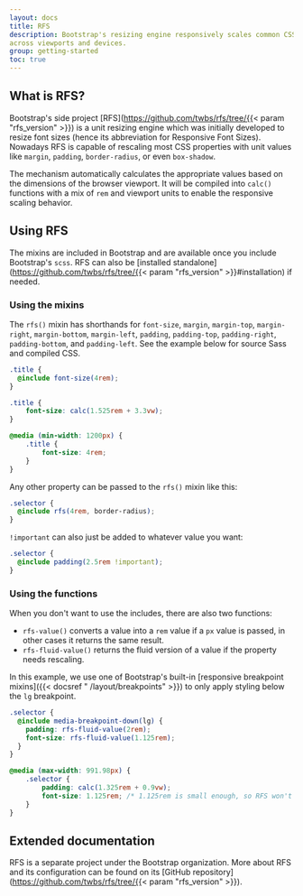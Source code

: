 ```yaml
---
layout: docs
title: RFS
description: Bootstrap's resizing engine responsively scales common CSS properties to better utilize available space
across viewports and devices.
group: getting-started
toc: true
---
```


## What is RFS?

Bootstrap's side project [RFS](https://github.com/twbs/rfs/tree/{{< param "rfs_version" >}}) is a unit resizing engine
which was initially developed to resize font sizes (hence its abbreviation for Responsive Font Sizes). Nowadays RFS is
capable of rescaling most CSS properties with unit values like `margin`, `padding`, `border-radius`, or
even `box-shadow`.

The mechanism automatically calculates the appropriate values based on the dimensions of the browser viewport. It will
be compiled into `calc()` functions with a mix of `rem` and viewport units to enable the responsive scaling behavior.

## Using RFS

The mixins are included in Bootstrap and are available once you include Bootstrap's `scss`. RFS can also
be [installed standalone](https://github.com/twbs/rfs/tree/{{< param "rfs_version" >}}#installation) if needed.

### Using the mixins

The `rfs()` mixin has shorthands
for `font-size`, `margin`, `margin-top`, `margin-right`, `margin-bottom`, `margin-left`, `padding`, `padding-top`, `padding-right`, `padding-bottom`,
and `padding-left`. See the example below for source Sass and compiled CSS.

```scss
.title {
  @include font-size(4rem);
}
```

```css
.title {
    font-size: calc(1.525rem + 3.3vw);
}

@media (min-width: 1200px) {
    .title {
        font-size: 4rem;
    }
}
```

Any other property can be passed to the `rfs()` mixin like this:

```scss
.selector {
  @include rfs(4rem, border-radius);
}
```

`!important` can also just be added to whatever value you want:

```scss
.selector {
  @include padding(2.5rem !important);
}
```

### Using the functions

When you don't want to use the includes, there are also two functions:

- `rfs-value()` converts a value into a `rem` value if a `px` value is passed, in other cases it returns the same
  result.
- `rfs-fluid-value()` returns the fluid version of a value if the property needs rescaling.

In this example, we use one of Bootstrap's built-in [responsive breakpoint mixins]({{< docsref "
/layout/breakpoints" >}}) to only apply styling below the `lg` breakpoint.

```scss
.selector {
  @include media-breakpoint-down(lg) {
    padding: rfs-fluid-value(2rem);
    font-size: rfs-fluid-value(1.125rem);
  }
}
```

```css
@media (max-width: 991.98px) {
    .selector {
        padding: calc(1.325rem + 0.9vw);
        font-size: 1.125rem; /* 1.125rem is small enough, so RFS won't rescale this */
    }
}
```

## Extended documentation

RFS is a separate project under the Bootstrap organization. More about RFS and its configuration can be found on
its [GitHub repository](https://github.com/twbs/rfs/tree/{{< param "rfs_version" >}}).
